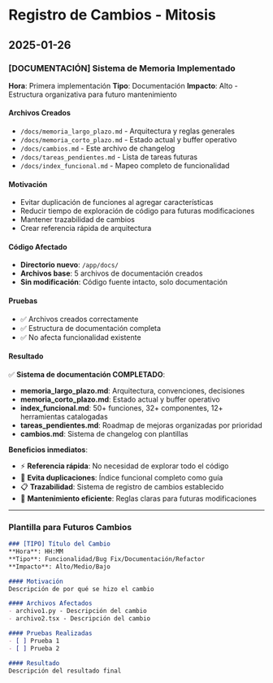 # Registro de Cambios - Mitosis

## 2025-01-26

### [DOCUMENTACIÓN] Sistema de Memoria Implementado
**Hora**: Primera implementación
**Tipo**: Documentación
**Impacto**: Alto - Estructura organizativa para futuro mantenimiento

#### Archivos Creados
- `/docs/memoria_largo_plazo.md` - Arquitectura y reglas generales
- `/docs/memoria_corto_plazo.md` - Estado actual y buffer operativo
- `/docs/cambios.md` - Este archivo de changelog
- `/docs/tareas_pendientes.md` - Lista de tareas futuras
- `/docs/index_funcional.md` - Mapeo completo de funcionalidad

#### Motivación
- Evitar duplicación de funciones al agregar características
- Reducir tiempo de exploración de código para futuras modificaciones
- Mantener trazabilidad de cambios
- Crear referencia rápida de arquitectura

#### Código Afectado
- **Directorio nuevo**: `/app/docs/`
- **Archivos base**: 5 archivos de documentación creados
- **Sin modificación**: Código fuente intacto, solo documentación

#### Pruebas
- ✅ Archivos creados correctamente
- ✅ Estructura de documentación completa
- ✅ No afecta funcionalidad existente

#### Resultado
✅ **Sistema de documentación COMPLETADO**:
- **memoria_largo_plazo.md**: Arquitectura, convenciones, decisiones
- **memoria_corto_plazo.md**: Estado actual y buffer operativo  
- **index_funcional.md**: 50+ funciones, 32+ componentes, 12+ herramientas catalogadas
- **tareas_pendientes.md**: Roadmap de mejoras organizadas por prioridad
- **cambios.md**: Sistema de changelog con plantillas

**Beneficios inmediatos**:
- ⚡ **Referencia rápida**: No necesidad de explorar todo el código
- 🚫 **Evita duplicaciones**: Índice funcional completo como guía
- 📋 **Trazabilidad**: Sistema de registro de cambios establecido
- 🎯 **Mantenimiento eficiente**: Reglas claras para futuras modificaciones

---

### Plantilla para Futuros Cambios

```markdown
### [TIPO] Título del Cambio
**Hora**: HH:MM
**Tipo**: Funcionalidad/Bug Fix/Documentación/Refactor
**Impacto**: Alto/Medio/Bajo

#### Motivación
Descripción de por qué se hizo el cambio

#### Archivos Afectados
- archivo1.py - Descripción del cambio
- archivo2.tsx - Descripción del cambio

#### Pruebas Realizadas
- [ ] Prueba 1
- [ ] Prueba 2

#### Resultado
Descripción del resultado final
```